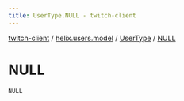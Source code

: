 ```yaml
---
title: UserType.NULL - twitch-client
---
```


[twitch-client](../../index.html) / [helix.users.model](../index.html) / [UserType](index.html) / [NULL](./-n-u-l-l.html)

# NULL

`NULL`